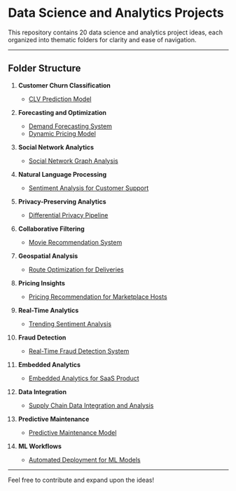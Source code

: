 # Data Science and Analytics Projects

This repository contains 20 data science and analytics project ideas, each organized into thematic folders for clarity and ease of navigation.

---

## Folder Structure
1. **Customer Churn Classification**
    - [CLV Prediction Model](./CustomerChurnModeling/Summary.md)

2. **Forecasting and Optimization**
   - [Demand Forecasting System](./ForecastingOptimization/DemandForecasting.md)
   - [Dynamic Pricing Model](./ForecastingOptimization/DynamicPricing.md)

3. **Social Network Analytics**
   - [Social Network Graph Analysis](./SocialNetworkAnalytics/GraphAnalysis.md)

4. **Natural Language Processing**
   - [Sentiment Analysis for Customer Support](./NLP/SentimentAnalysis.md)

5. **Privacy-Preserving Analytics**
   - [Differential Privacy Pipeline](./PrivacyAnalytics/DifferentialPrivacy.md)

6. **Collaborative Filtering**
   - [Movie Recommendation System](./CollaborativeFiltering/MovieRecommendations.md)

7. **Geospatial Analysis**
   - [Route Optimization for Deliveries](./GeospatialAnalysis/RouteOptimization.md)

8. **Pricing Insights**
   - [Pricing Recommendation for Marketplace Hosts](./PricingInsights/PricingRecommendations.md)

9. **Real-Time Analytics**
   - [Trending Sentiment Analysis](./RealTimeAnalytics/TrendingSentiment.md)

10. **Fraud Detection**
    - [Real-Time Fraud Detection System](./FraudDetection/FraudDetection.md)

11. **Embedded Analytics**
    - [Embedded Analytics for SaaS Product](./EmbeddedAnalytics/SaaSInsights.md)

12. **Data Integration**
    - [Supply Chain Data Integration and Analysis](./DataIntegration/SupplyChainIntegration.md)

13. **Predictive Maintenance**
    - [Predictive Maintenance Model](./PredictiveMaintenance/MachineryHealth.md)

14. **ML Workflows**
    - [Automated Deployment for ML Models](./MLWorkflows/ModelDeployment.md)



---


Feel free to contribute and expand upon the ideas!
